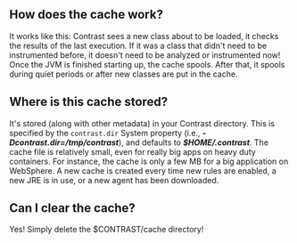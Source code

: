 <!--
title: "Working with Contrast's Java Agent Cache"
description: "You may have noticed that Contrast was slow to start up the first time it ran, then fast after that. That's because Contrast caches all of its bytecode analysis."
tags: "java agent performance cache"
-->

## How does the cache work?
It works like this: Contrast sees a new class about to be loaded, it checks the results of the last execution. If it was a class that didn't need to be instrumented before, it doesn't need to be analyzed or instrumented now! Once the JVM is finished starting up, the cache spools. After that, it spools during quiet periods or after new classes are put in the cache.

## Where is this cache stored?
It's stored (along with other metadata) in your Contrast directory. This is specified by the ```contrast.dir``` System property (i.e., ***-Dcontrast.dir=/tmp/contrast***), and defaults to ***$HOME/.contrast***.
The cache file is relatively small, even for really big apps on heavy duty containers. For instance, the cache is only a few MB for a big application on WebSphere. A new cache is created every time new rules are enabled, a new JRE is in use, or a new agent has been downloaded.

## Can I clear the cache?
Yes! Simply delete the $CONTRAST/cache directory!
